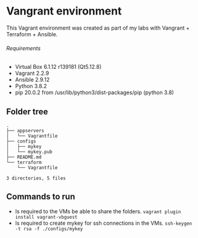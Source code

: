 # Vangrant environment
This Vagrant environment was created as part of my labs with Vangrant + Terraform + Ansible.

###### Requirements
- Virtual Box 6.1.12 r139181 (Qt5.12.8)
- Vagrant 2.2.9
- Ansible 2.9.12
- Python 3.8.2
- pip 20.0.2 from /usr/lib/python3/dist-packages/pip (python 3.8)

## Folder tree
```
.
├── appservers
│   └── Vagrantfile
├── configs
│   ├── mykey
│   └── mykey.pub
├── README.md
└── terraform
    └── Vagrantfile

3 directories, 5 files
```

## Commands to run

- Is required to the VMs be able to share the folders.
`vagrant plugin install vagrant-vbguest`
- Is required to create mykey for ssh connections in the VMs.
`ssh-keygen -t rsa -f ./configs/mykey`
